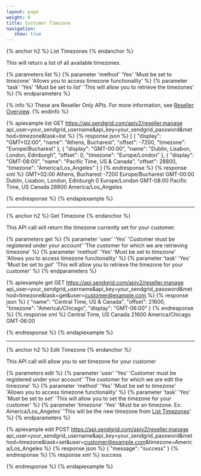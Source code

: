 ```yaml
---
layout: page
weight: 0
title: Customer Timezone
navigation:
   show: true
---
```


{% anchor h2 %}
List Timezones 
{% endanchor %}

This will return a list of all available timezones.


{% parameters list %}
 {% parameter 'method' 'Yes' 'Must be set to <em>timezone</em>' 'Allows you to access timezone functionality' %}
 {% parameter 'task' 'Yes' 'Must be set to <em>list</em>' 'This will allow you to retrieve the timezones' %}
{% endparameters %}

{% info %}
These are Reseller Only APIs. For more information, see [Reseller Overview](https://sendgrid.com/docs/API_Reference/Web_API/Reseller_API/index.html).
{% endinfo %}

{% apiexample list GET https://api.sendgrid.com/apiv2/reseller.manage api_user=your_sendgrid_username&api_key=your_sendgrid_password&method=timezone&task=list %}
  {% response json %}
[
  {
    "display": "GMT+02:00",
    "name": "Athens, Bucharest",
    "offset": -7200,
    "timezone": "Europe/Bucharest"
  },
  {
    "display": "GMT-00:00",
    "name": "Dublin, Lisabon, London, Edinburgh",
    "offset": 0,
    "timezone": "Europe/London"
  },
  {
    "display": "GMT-08:00",
    "name": "Pacific Time, US & Canada",
    "offset": 28800,
    "timezone": "America/Los_Angeles"
  }
]
  {% endresponse %}
  {% response xml %}
<timezones>
   <timezone>
      <display>GMT+02:00</display>
      <name>Athens, Bucharest</name>
      <offset>-7200</offset>
      <timezone>Europe/Bucharest</timezone>
   </timezone>
   <timezone>
      <display>GMT-00:00</display>
      <name>Dublin, Lisabon, London, Edinburgh</name>
      <offset>0</offset>
      <timezone>Europe/London</timezone>
   </timezone>
   <timezone>
      <display>GMT-08:00</display>
      <name>Pacific Time, US  Canada</name>
      <offset>28800</offset>
      <timezone>America/Los_Angeles</timezone>
   </timezone>
</timezones>

  {% endresponse %}
{% endapiexample %}

* * * * *

{% anchor h2 %}
Get Timezone 
{% endanchor %}

This API call will return the timezone currently set for your customer.


{% parameters get %}
 {% parameter 'user' 'Yes' 'Customer must be registered under your account' 'The customer for which we are retrieving timezone' %}
 {% parameter 'method' 'Yes' 'Must be set to <em>timezone</em>' 'Allows you to access timezone functionality' %}
 {% parameter 'task' 'Yes' 'Must be set to <em>get</em>' 'This will allow you to retrieve the timezone for your customer' %}
{% endparameters %}


{% apiexample get GET https://api.sendgrid.com/apiv2/reseller.manage api_user=your_sendgrid_username&api_key=your_sendgrid_password&method=timezone&task=get&user=customer@example.com %}
  {% response json %}
{
  "name": "Central Time, US & Canada",
  "offset": 21600,
  "timezone": "America\\/Chicago",
  "display": "GMT-06:00"
}
  {% endresponse %}
  {% response xml %}
<timezone>
   <name>Central Time, US Canada</name>
   <offset>21600</offset>
   <timezone>America/Chicago</timezone>
   <display>GMT-06:00</display>
</timezone>

  {% endresponse %}
{% endapiexample %}

* * * * *

{% anchor h2 %}
Edit Timezone 
{% endanchor %}

This API call will allow you to set timezone for your customer


{% parameters edit %}
 {% parameter 'user' 'Yes' 'Customer must be registered under your account' 'The customer for which we are edit the timezone' %}
 {% parameter 'method' 'Yes' 'Must be set to <em>timezone</em>' 'Allows you to access timezone functionality' %}
 {% parameter 'task' 'Yes' 'Must be set to <em>set</em>' 'This will allow you to set the timezone for your customer' %}
 {% parameter 'timezone' 'Yes' 'Must be an timezone. Ex: America/Los_Angeles' 'This will be the new timezone from <a href="#-List-Timezones">List Timezones</a>' %}
{% endparameters %}


{% apiexample edit POST https://api.sendgrid.com/apiv2/reseller.manage api_user=your_sendgrid_username&api_key=your_sendgrid_password&method=timezone&task=set&user=customer@example.com&timezone=America/Los_Angeles %}
  {% response json %}
{
  "message": "success"
}
  {% endresponse %}
  {% response xml %}
<result>
   <message>success</message>
</result>

  {% endresponse %}
{% endapiexample %}
